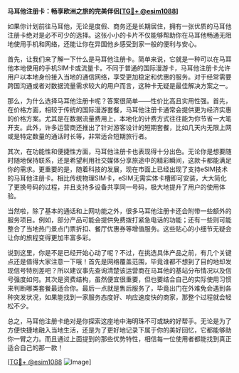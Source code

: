 **马耳他注册卡：畅享欧洲之旅的完美伴侣[[TG💪+ @esim1088](https://t.me/s/esim1088)]**

如果你计划前往马耳他，无论是度假、商务还是长期居住，拥有一张优质的马耳他注册卡绝对是必不可少的选择。这张小小的卡片不仅能够帮助你在马耳他畅通无阻地使用手机和网络，还能让你在异国他乡感受到家一般的便利与安心。

首先，让我们来了解一下什么是马耳他注册卡。简单来说，它就是一种可以在马耳他本地使用的手机SIM卡或流量卡。不同于普通的国际漫游卡，马耳他注册卡允许用户以本地身份接入当地的通信网络，享受更加稳定和优惠的服务。对于经常需要跨国沟通或者对数据流量需求较大的用户而言，这种卡无疑是最佳解决方案之一。

那么，为什么选择马耳他注册卡呢？答案很简单——性价比高且实用性强。首先，在价格方面，相较于传统的国际漫游套餐，马耳他注册卡通常会提供更为经济实惠的价格方案。尤其是在数据流量费用上，本地化的计费方式往往能为你节省一大笔开支。此外，许多运营商还推出了针对游客设计的短期套餐，比如几天内无限上网或是特定数量的通话时长等，非常适合短期旅行者。

其次，在功能性和便捷性方面，马耳他注册卡也表现得十分出色。无论你是想要随时随地保持联系，还是希望利用社交媒体分享旅途中的精彩瞬间，这款卡都能满足你的需求。更重要的是，随着科技的发展，现在市面上已经出现了支持eSIM技术的马耳他注册卡。相比传统物理SIM卡，eSIM无需实体卡槽即可安装，大大简化了更换号码的过程，并且支持多设备共享同一号码，极大地提升了用户的使用体验。

当然啦，除了基本的通话和上网功能之外，很多马耳他注册卡还会附带一些额外的服务项目。例如，部分产品可能会提供免费拨打紧急电话的功能；还有一些则可能整合了当地热门景点门票折扣、餐厅优惠券等增值服务。这些贴心的小细节无疑会让你的旅程变得更加丰富多彩。

说到这里，你是不是已经开始心动了呢？不过，在挑选具体产品之前，有几个关键点还是值得大家注意一下哦！首先是网络覆盖范围，毕竟谁都不想到了目的地却发现信号特别差吧？所以建议事先查询清楚该运营商在马耳他的基站分布情况以及信号强度如何。其次是资费结构，虽然便宜很重要，但也要结合自己的实际使用习惯来判断哪类套餐最适合你。最后一点就是售后服务了，毕竟出门在外难免会遇到各种突发状况，如果能找到一家服务态度好、响应速度快的商家，那整个过程就会轻松不少。

总之，马耳他注册卡绝对是你探索这座地中海明珠不可或缺的好帮手。无论是为了方便快捷地融入当地生活，还是为了更好地记录下属于你的美好回忆，它都能够助你一臂之力。而且通过上面提到的那些优势特性，相信每一位使用者都能找到真正适合自己的那一款！

[[TG💪+ @esim1088](https://t.me/s/esim1088) ![Image](https://i.postimg.cc/4NQfJmqS/Snipaste-2025-05-13-00-14-12.png)]